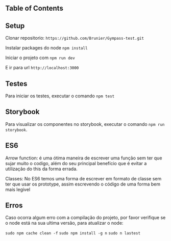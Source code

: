 ## Table of Contents
 
## Setup
 Clonar repositorio:
 `https://github.com/Brunier/Gympass-test.git`
 
 Instalar packages do node
 `npm install`
 
 Iniciar o projeto com
 `npm run dev`
 
 E ir para url
 `http://localhost:3000`

## Testes
 Para iniciar os testes, executar o comando
`npm test`

## Storybook
 Para visualizar os componentes no storybook, executar o comando
`npm run storybook`.

## ES6
Arrow function: é uma ótima maneira de escrever uma função sem ter que sujar muito o codigo, além do seu principal benefício que é evitar a utilização do this da forma errada.

Classes: No ES6 temos uma forma de escrever em formato de classe sem ter que usar os prototype, assim escrevendo o código de uma forma bem mais legivel 

## Erros
Caso ocorra algum erro com a compilação do projeto, por favor verifique se o node está na sua ultima versão, para atualizar o node:

`sudo npm cache clean -f`
`sudo npm install -g n`
`sudo n lastest`
